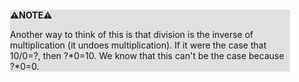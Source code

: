 <div style="margin:2em; background-color: #e0e0e0;">

<strong>⚠️NOTE️️️⚠️</strong>

Another way to think of this is that division is the inverse of multiplication (it undoes multiplication). If it were the case that 10/0=?, then ?\*0=10. We know that this can't be the case because ?\*0=0.
</div>

